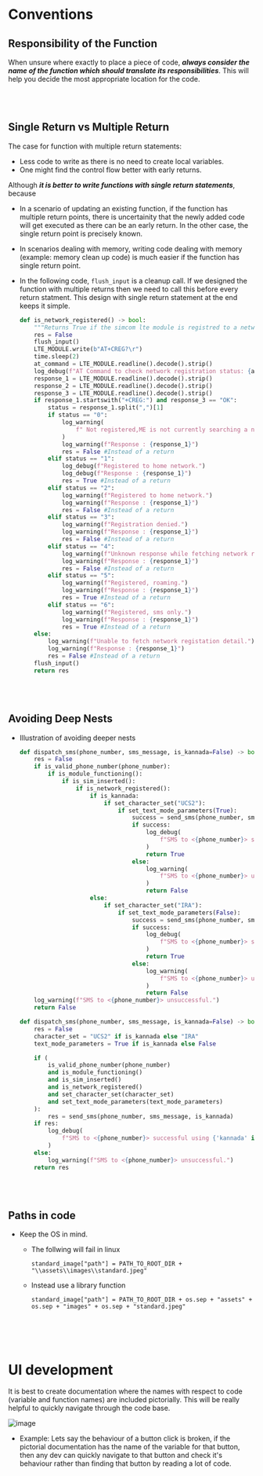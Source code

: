 # Conventions

## Responsibility of the Function

When unsure where exactly to place a piece of code, **_always consider the name of the function which should translate its responsibilities_**. This will help you decide the most appropriate location for the code.

<br>
<br>

## Single Return vs Multiple Return

The case for function with multiple return statements:

- Less code to write as there is no need to create local variables.
- One might find the control flow better with early returns.

Although **_it is better to write functions with single return statements_**, because

- In a scenario of updating an existing function, if the function has multiple return points, there is uncertainity that the newly added code will get executed as there can be an early return. In the other case, the single return point is precisely known.
- In scenarios dealing with memory, writing code dealing with memory (example: memory clean up code) is much easier if the function has single return point.

- In the following code, `flush_input` is a cleanup call. If we designed the function with multiple returns then we need to call this before every return statment. This design with single return statement at the end keeps it simple.

  ```py
  def is_network_registered() -> bool:
      """Returns True if the simcom lte module is registred to a network, else False."""
      res = False
      flush_input()
      LTE_MODULE.write(b"AT+CREG?\r")
      time.sleep(2)
      at_command = LTE_MODULE.readline().decode().strip()
      log_debug(f"AT Command to check network registration status: {at_command}")
      response_1 = LTE_MODULE.readline().decode().strip()
      response_2 = LTE_MODULE.readline().decode().strip()
      response_3 = LTE_MODULE.readline().decode().strip()
      if response_1.startswith("+CREG:") and response_3 == "OK":
          status = response_1.split(",")[1]
          if status == "0":
              log_warning(
                  f" Not registered,ME is not currently searching a new operator to register to."
              )
              log_warning(f"Response : {response_1}")
              res = False #Instead of a return
          elif status == "1":
              log_debug(f"Registered to home network.")
              log_debug(f"Response : {response_1}")
              res = True #Instead of a return
          elif status == "2":
              log_warning(f"Registered to home network.")
              log_warning(f"Response : {response_1}")
              res = False #Instead of a return
          elif status == "3":
              log_warning(f"Registration denied.")
              log_warning(f"Response : {response_1}")
              res = False #Instead of a return
          elif status == "4":
              log_warning(f"Unknown response while fetching network registration.")
              log_warning(f"Response : {response_1}")
              res = False #Instead of a return
          elif status == "5":
              log_warning(f"Registered, roaming.")
              log_warning(f"Response : {response_1}")
              res = True #Instead of a return
          elif status == "6":
              log_warning(f"Registered, sms only.")
              log_warning(f"Response : {response_1}")
              res = True #Instead of a return
      else:
          log_warning(f"Unable to fetch network registation detail.")
          log_warning(f"Response : {response_1}")
          res = False #Instead of a return
      flush_input()
      return res
  ```

<br>
<br>

## Avoiding Deep Nests

- Illustration of avoiding deeper nests

  ```py
  def dispatch_sms(phone_number, sms_message, is_kannada=False) -> bool:
      res = False
      if is_valid_phone_number(phone_number):
          if is_module_functioning():
              if is_sim_inserted():
                  if is_network_registered():
                      if is_kannada:
                          if set_character_set("UCS2"):
                              if set_text_mode_parameters(True):
                                  success = send_sms(phone_number, sms_message, True)
                                  if success:
                                      log_debug(
                                          f"SMS to <{phone_number}> successful using kannada."
                                      )
                                      return True
                                  else:
                                      log_warning(
                                          f"SMS to <{phone_number}> unsuccessful."
                                      )
                                      return False
                      else:
                          if set_character_set("IRA"):
                              if set_text_mode_parameters(False):
                                  success = send_sms(phone_number, sms_message, False)
                                  if success:
                                      log_debug(
                                          f"SMS to <{phone_number}> successful using english."
                                      )
                                      return True
                                  else:
                                      log_warning(
                                          f"SMS to <{phone_number}> unsuccessful."
                                      )
                                      return False
      log_warning(f"SMS to <{phone_number}> unsuccessful.")
      return False
  ```

  ```py
  def dispatch_sms(phone_number, sms_message, is_kannada=False) -> bool:
      res = False
      character_set = "UCS2" if is_kannada else "IRA"
      text_mode_parameters = True if is_kannada else False

      if (
          is_valid_phone_number(phone_number)
          and is_module_functioning()
          and is_sim_inserted()
          and is_network_registered()
          and set_character_set(character_set)
          and set_text_mode_parameters(text_mode_parameters)
      ):
          res = send_sms(phone_number, sms_message, is_kannada)
      if res:
          log_debug(
              f"SMS to <{phone_number}> successful using {'kannada' if is_kannada else 'english'}."
          )
      else:
          log_warning(f"SMS to <{phone_number}> unsuccessful.")
      return res
  ```

<br>
<br>

## Paths in code

- Keep the OS in mind.

  - The follwing will fail in linux

    ```
    standard_image["path"] = PATH_TO_ROOT_DIR + "\\assets\\images\\standard.jpeg"
    ```

  - Instead use a library function

    ```
    standard_image["path"] = PATH_TO_ROOT_DIR + os.sep + "assets" + os.sep + "images" + os.sep + "standard.jpeg"
    ```

<br>
<br>
<br>

# UI development

It is best to create documentation where the names with respect to code (variable and function names) are included pictorially. This will be really helpful to quickly navigate through the code base.

![image](./_assets/ui-dev-1.png)

- Example: Lets say the behaviour of a button click is broken, if the pictorial documentation has the name of the variable for that button, then any dev can quickly navigate to that button and check it's behaviour rather than finding that button by reading a lot of code.

<br>
<br>
<br>
